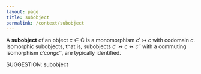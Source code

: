 ```yaml
---
layout: page
title: subobject
permalink: /context/subobject
---
```

 A **subobject** of an object $c \in \mathsf{C}$ is a monomorphism $c' \rightarrowtail c$ with codomain $c$. Isomorphic subobjects, that is, subobjects $c' \rightarrowtail c \leftarrowtail c''$ with a commuting isomorphism $c' \mathrm{co}ng c''$, are typically identified.


SUGGESTION: subobject